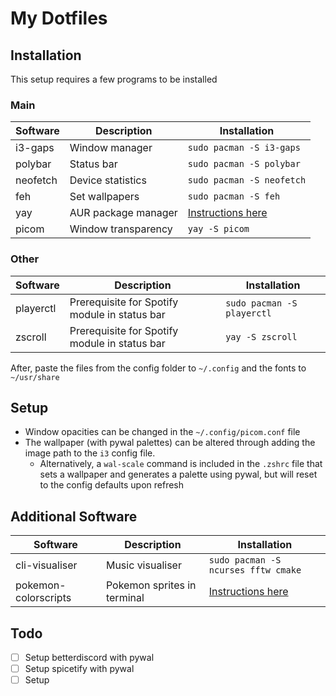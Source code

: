 # My Dotfiles



## Installation
This setup requires a few programs to be installed
### Main
| Software | Description | Installation |
| --- | --- | --- |
| i3-gaps | Window manager | `sudo pacman -S i3-gaps` |
| polybar | Status bar| `sudo pacman -S polybar` |
| neofetch | Device statistics| `sudo pacman -S neofetch` |
| feh | Set wallpapers | `sudo pacman -S feh` |
| yay | AUR package manager | [Instructions here](https://github.com/Jguer/yay) |
| picom | Window transparency | `yay -S picom` |

### Other
| Software | Description | Installation |
| --- | --- | --- |
| playerctl | Prerequisite for Spotify module in status bar | `sudo pacman -S playerctl` |
| zscroll | Prerequisite for Spotify module in status bar | `yay -S zscroll` |

After, paste the files from the config folder to `~/.config` and the fonts to `~/usr/share`


## Setup
- Window opacities can be changed in the `~/.config/picom.conf` file
- The wallpaper (with pywal palettes) can be altered through adding the image path to the `i3` config file. 
  - Alternatively, a `wal-scale` command is included in the `.zshrc` file that sets a wallpaper and generates a palette using pywal, but will reset to the config defaults upon refresh

## Additional Software
| Software | Description | Installation |
| --- | --- | --- |
| cli-visualiser | Music visualiser | `sudo pacman -S ncurses fftw cmake`
| pokemon-colorscripts  | Pokemon sprites in terminal | [Instructions here](https://gitlab.com/phoneybadger/pokemon-colorscripts) |

## Todo
 - [ ] Setup betterdiscord with pywal
 - [ ] Setup spicetify with pywal
 - [ ] Setup 
